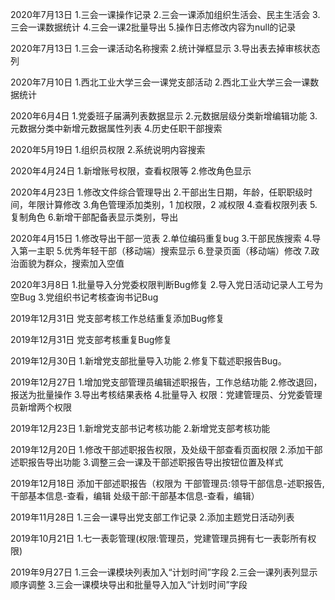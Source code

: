 2020年7月13日
1.三会一课操作记录
2.三会一课添加组织生活会、民主生活会
3.三会一课数据统计
4.三会一课2批量导出
5.操作日志修改内容为null的记录

2020年7月13日
1.三会一课活动名称搜索
2.统计弹框显示
3.导出表去掉审核状态列

2020年7月10日
1.西北工业大学三会一课党支部活动
2.西北工业大学三会一课数据统计

2020年6月4日
1.党委班子届满列表数据显示
2.元数据层级分类新增编辑功能
3.元数据分类中新增元数据属性列表
4.历史任职干部搜索

2020年5月19日
1.组织员权限
2.系统说明内容搜索

2020年4月24日
1.新增账号权限，查看权限等
2.修改角色显示

2020年4月23日
1.修改文件综合管理导出
2.干部出生日期，年龄，任职职级时间，年限计算修改
3.角色管理添加类别，1 加权限，2 减权限
4.查看权限列表
5.复制角色
6.新增干部配备表显示类别，导出

2020年4月15日
1.修改导出干部一览表
2.单位编码重复bug
3.干部民族搜索
4.导入第一主职
5.优秀年轻干部（移动端）搜索显示
6.登录页面（移动端）修改
7.政治面貌为群众，搜索加入空值

2020年3月8日
1.批量导入分党委权限判断Bug修复
2.导入党日活动记录人工号为空Bug
3.党组织书记考核查询书记Bug

2019年12月31日
党支部考核工作总结重复添加Bug修复

2019年12月31日
党支部考核重复Bug修复

2019年12月30日
1.新增党支部批量导入功能
2.修复下载述职报告Bug。

2019年12月27日
1.增加党支部管理员编辑述职报告，工作总结功能
2.修改退回，报送为批量操作
3.导出考核结果表格
4.批量导入
权限：党建管理员、分党委管理员新增两个权限

2019年12月23日
1.新增党支部书记考核功能
2.新增党支部考核功能

2019年12月20日
1.修改干部述职报告权限，及处级干部查看页面权限
2.添加干部述职报告导出功能
3.调整三会一课及干部述职报告导出按钮位置及样式

2019年12月18日
添加干部述职报告（权限为
干部管理员:领导干部信息-述职报告,干部基本信息-查看，编辑
处级干部:干部基本信息-查看，编辑）

2019年11月28日
1.三会一课导出党支部工作记录
2.添加主题党日活动列表

2019年10月21日
1.七一表彰管理(权限:管理员，党建管理员拥有七一表彰所有权限)

2019年9月27日
1.三会一课模块列表加入“计划时间”字段
2.三会一课列表列显示顺序调整
3.三会一课模块导出和批量导入加入“计划时间”字段